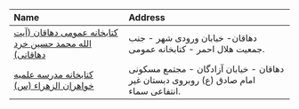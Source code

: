 | Name                                                                                                                                                 | Address                                                                              |
|:-----------------------------------------------------------------------------------------------------------------------------------------------------|:-------------------------------------------------------------------------------------|
| [كتابخانه عمومی دهاقان (آیت الله محمد حسین خرد دهاقانی)](https://lib.ir/fa/library/213/كتابخانه-عمومی-دهاقان-آیت-الله-محمد-حسین-خرد-دهاقانی/search/) | دهاقان- خیابان ورودی شهر - جنب جمعیت هلال احمر - كتابخانه عمومی.                     |
| [كتابخانه مدرسه علمیه خواهران الزهراء (س)](https://lib.ir/fa/library/473/كتابخانه-مدرسه-علمیه-خواهران-الزهراء-س/search/)                             | دهاقان - خیابان آزادگان - مجتمع مسكونی امام صادق (ع) روبروی دبستان غیر انتفاعی سماء. |